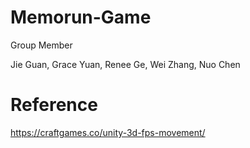 # Memorun-Game
Group Member

Jie Guan, Grace Yuan, Renee Ge, Wei Zhang, Nuo Chen
# Reference
https://craftgames.co/unity-3d-fps-movement/
